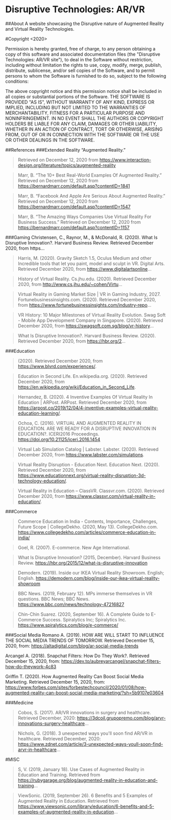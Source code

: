# Disruptive Technologies: AR/VR
##About
A website showcasing the Disruptive nature of Augmented Reality and Virtual Reality Technologies.






#Copyright <2020> <mint-ras>

Permission is hereby granted, free of charge, to any person obtaining a copy of this software and associated documentation files (the "Disruptive Technologies: AR/VR site"), to deal in the Software without restriction, including without limitation the rights to use, copy, modify, merge, publish, distribute, sublicense, and/or sell copies of the Software, and to permit persons to whom the Software is furnished to do so, subject to the following conditions:

The above copyright notice and this permission notice shall be included in all copies or substantial portions of the Software.
THE SOFTWARE IS PROVIDED "AS IS", WITHOUT WARRANTY OF ANY KIND, EXPRESS OR IMPLIED, INCLUDING BUT NOT LIMITED TO THE WARRANTIES OF MERCHANTABILITY, FITNESS FOR A PARTICULAR PURPOSE AND NONINFRINGEMENT. IN NO EVENT SHALL THE AUTHORS OR COPYRIGHT HOLDERS BE LIABLE FOR ANY CLAIM, DAMAGES OR OTHER LIABILITY, WHETHER IN AN ACTION OF CONTRACT, TORT OR OTHERWISE, ARISING FROM, OUT OF OR IN CONNECTION WITH THE SOFTWARE OR THE USE OR OTHER DEALINGS IN THE SOFTWARE.


































##References
###Extended Reality
“Augmented Reality.”
>Retrieved on December 12, 2020 from https://www.interaction-design.org/literature/topics/augmented-reality

>Marr, B. “The 10+ Best Real-World Examples Of Augmented Reality.”
Retrieved on December 12, 2020 from https://bernardmarr.com/default.asp?contentID=1841

>Marr, B. “Facebook And Apple Are Serious About Augmented Reality.”
Retrieved on December 12, 2020 from https://bernardmarr.com/default.asp?contentID=1547

>Marr, B. “The Amazing Ways Companies Use Virtual Reality For Business Success.”
Retrieved on December 12, 2020 from https://bernardmarr.com/default.asp?contentID=1157

###Gaming
Christensen, C., Raynor, M., & McDonald, R. (2020). What Is Disruptive Innovation?. Harvard Business Review. Retrieved December 2020, from https...

>Harris, M. (2020). Gravity Sketch 1.5, Oculus Medium and other Incredible tools that let you paint, model and sculpt in VR. Digital Arts.
Retrieved December 2020, from https://www.digitalartsonline...

>History of Virtual Reality. Cs.jhu.edu. (2020).
Retrieved December 2020, from http://www.cs.jhu.edu/~cohen/Virtu...

>Virtual Reality in Gaming Market Size | VR in Gaming Industry, 2027. Fortunebusinessinsights.com. (2020).
Retrieved December 2020, from https://www.fortunebusinessinsights.com/industry-repo...

>VR History: 10 Major Milestones of Virtual Reality Evolution. Swag Soft - Mobile App Development Company in Singapore. (2020).
Retrieved December 2020, from https://swagsoft.com.sg/blog/vr-history...

>What Is Disruptive Innovation?. Harvard Business Review. (2020).
Retrieved December 2020, from https://hbr.org/2...

###Education
>(2020). Retrieved December 2020, from https://www.blvrd.com/experiences/.

>Education in Second Life. En.wikipedia.org. (2020). Retrieved December 2020, from https://en.wikipedia.org/wiki/Education_in_Second_Life.

>Hernandez, B. (2020). 4 Inventive Examples Of Virtual Reality In Education | ARPost. ARPost. Retrieved December 2020, from https://arpost.co/2019/12/04/4-inventive-examples-virtual-reality-education-learning/.

>Ochoa, C. (2016). VIRTUAL AND AUGMENTED REALITY IN EDUCATION. ARE WE READY FOR A DISRUPTIVE INNOVATION IN EDUCATION?. ICERI2016 Proceedings. https://doi.org/10.21125/iceri.2016.1454

>Virtual Lab Simulation Catalog | Labster. Labster. (2020). Retrieved December 2020, from https://www.labster.com/simulations.

>Virtual Reality Disruption - Education Next. Education Next. (2020). Retrieved December 2020, from https://www.educationnext.org/virtual-reality-disruption-3d-technology-education/.

>Virtual Reality in Education – ClassVR. Classvr.com. (2020). Retrieved December 2020, from https://www.classvr.com/virtual-reality-in-education/.

###Commerce
>Commerce Education in India - Contents, Importance, Challenges, Future Scope | CollegeDekho. (2020, May 13). CollegeDekho.com. https://www.collegedekho.com/articles/commerce-education-in-india/

>Goel, R. (2007). E-commerce. New Age International.

>What Is Disruptive Innovation? (2015, December). Harvard Business Review. https://hbr.org/2015/12/what-is-disruptive-innovation

>Demodern. (2019). Inside our IKEA Virtual Reality Showroom. English; English. https://demodern.com/blog/inside-our-ikea-virtual-reality-showroom

>BBC News. (2019, February 12). MPs immerse themselves in VR questions. BBC News; BBC News. https://www.bbc.com/news/technology-47216827

>Chin-Chin Suarez. (2020, September 16). A Complete Guide to E-Commerce Success. Spiralytics Inc; Spiralytics Inc. https://www.spiralytics.com/blog/e-commerce/

###Social Media
Romano A. (2019). HOW ARE WILL START TO INFLUENCE THE SOCIAL MEDIA TRENDS OF TOMORROW. Retrieved December 15, 2020, from: https://altadigital.com/blog/ar-social-media-trends

Arcangel A. (2018). Snapchat Filters: How Do They Work?. Retrieved December 15, 2020, from: https://dev.to/aubreyarcangel/snapchat-filters-how-do-theywork-4c83

Griffin T. (2020). How Augmented Reality Can Boost Social Media Marketing. Retrieved December 15, 2020, from: https://www.forbes.com/sites/forbestechcouncil/2020/01/08/how-augmented-reality-can-boost-social-media-marketing/?sh=5b9107e03604

###Medicine
>Cobos, S. (2017). AR/VR innovations in surgery and healthcare. Retrieved December, 2020: https://3dcoil.grupopremo.com/blog/arvr-innovations-surgery-healthcare...

>Nichols, G. (2018). 3 unexpected ways you'll soon find AR/VR in healthcare. Retrieved December, 2020: https://www.zdnet.com/article/3-unexpected-ways-youll-soon-find-arvr-in-healthcare...


#MISC
>S, V. (2019, January 18). Use Cases of Augmented Reality in Education and Training. Retrieved from https://rubygarage.org/blog/augmented-reality-in-education-and-training...

>ViewSonic. (2019, September 26). 6 Benefits and 5 Examples of Augmented Reality in Education. Retrieved from https://www.viewsonic.com/library/education/6-benefits-and-5-examples-of-augmented-reality-in-education...
